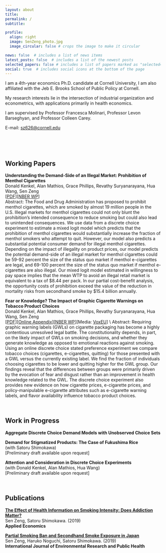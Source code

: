 ```yaml
---
layout: about
title: 
permalink: /
subtitle: 

profile:
  align: right
  image: SenZeng_photo.jpg
  image_circular: false # crops the image to make it circular

news: false  # includes a list of news items
latest_posts: false  # includes a list of the newest posts
selected_papers: false # includes a list of papers marked as "selected={true}"
social: true  # includes social icons at the bottom of the page
---
```


<!-- bundle exec jekyll serve
bin/deploy --user
git push -->


I am a 4th-year economics Ph.D. candidate at Cornell University, I am also affiliated with the Jeb E. Brooks School of Public Policy at Cornell.

My research interests lie in the intersection of industrial organization and econometrics, with applications primarily in health economics.

I am supervised by Professor Francesca Molinari, Professor Levon Barseghyan, and Professor Colleen Carey.

E-mail: [sz626@cornell.edu](sz626@cornell.edu)  

<!-- ### [CV](https://raw.githack.com/sen-zeng/sen-zeng.github.io/master/assets/pdf/CV_SenZeng.pdf) -->

<br><br><br>

## Working Papers

<!-- ###[<a href="https://sen-zeng.github.io/assets/pdf/NBERw31534.pdf" target="_blank">PDF</a>]-->

**Understanding the Demand-Side of an Illegal Market: Prohibition of Menthol Cigarettes** \
Donald Kenkel, Alan Mathios, Grace Phillips, Revathy Suryanarayana, Hua Wang, Sen Zeng\
[<a href="https://sen-zeng.github.io/assets/pdf/DCEmentholwithAppendix.pdf" target="_blank">PDF</a>][[NBER WP](https://www.nber.org/papers/w32148)] \
Abstract: The Food and Drug Administration has proposed to prohibit menthol cigarettes, which are smoked by almost 19 million people in the U.S. Illegal markets for menthol cigarettes could not only blunt the prohibition’s intended consequence to reduce smoking but could also lead to unintended consequences. We use data from a discrete choice experiment to estimate a mixed logit model which predicts that the prohibition of menthol cigarettes would substantially increase the fraction of menthol smokers who attempt to quit. However, our model also predicts a substantial potential consumer demand for illegal menthol cigarettes. Depending on the impact of illegality on product prices, our model predicts the potential demand-side of an illegal market for menthol cigarettes could be 59-92 percent the size of the status quo market if menthol e-cigarettes are legal, and 69-100 percent the size of the status quo market if menthol e-cigarettes are also illegal. Our mixed logit model estimated in willingness to pay space implies that the mean WTP to avoid an illegal retail market is equivalent to a tax of $8.44 per pack. In our partial cost-benefit analysis, the opportunity costs of prohibition exceed the value of the reduction in mortality risks from secondhand smoke by $15.4 billion annually.

**Fear or Knowledge? The Impact of Graphic Cigarette Warnings on Tobacco Product Choices** \
Donald Kenkel, Alan Mathios, Grace Phillips, Revathy Suryanarayana, Hua Wang, Sen Zeng \
[<a href="https://sen-zeng.github.io/assets/pdf/JLEresubmitnoappendixnew.pdf" target="_blank">PDF</a>][<a href="https://sen-zeng.github.io/assets/pdf/JLEOnlineAppendix.pdf" target="_blank">Online Appendix</a>][[NBER WP](https://www.nber.org/papers/w31534)][Media: [VoxEU](https://cepr.org/voxeu/columns/fear-or-knowledge-impact-graphic-cigarette-warnings-tobacco-product-choices#:~:text=Compared%20to%20those%20who%20were,harmful%20e%2Dcigarettes%20or%20quitting.)] \
Abstract: Requiring graphic warning labels (GWLs) on cigarette packaging has become a highly contentious unresolved legal battle. The constitutionality depends, in part, on the likely impact of GWLs on smoking decisions, and whether they generate knowledge as opposed to emotional reactions against smoking. Using an online discrete choice stated preference experiment we compare tobacco choices (cigarettes, e-cigarettes, quitting) for those presented with a GWL versus the currently existing label. We find the fraction of individuals choosing cigarettes to be lower and quitting higher for the GWL group. Our findings reveal that the differences between groups were primarily driven by the evocation of fear and disgust rather than an improvement in health knowledge related to the GWL. The discrete choice experiment also provides new evidence on how cigarette prices, e-cigarette prices, and policy-manipulable e-cigarette attributes such as e-cigarette warning labels, and flavor availability influence tobacco product choices. 

<br>

## Work in Progress

**Aggregate Discrete Choice Demand Models with Unobserved Choice Sets**  

**Demand for Stigmatized Products: The Case of Fukushima Rice** \
(with Satoru Shimokawa) \
[Preliminary draft available upon request]

**Attention and Consideration in Discrete Choice Experiments** \
(with Donald Kenkel, Alan Mathios, Hua Wang) \
[Preliminary draft available upon request]

<br>

## Publications

**[The Effect of Health Information on Smoking Intensity: Does Addiction Matter?](https://doi.org/10.1080/00036846.2019.1691141)** \
Sen Zeng, Satoru Shimokawa. (2019) \
**Applied Economics**


**[Partial Smoking Ban and Secondhand Smoke Exposure in Japan](https://doi.org/10.3390/ijerph16152804)** \
Sen Zeng, Haruko Noguchi, Satoru Shimokawa. (2019) \
**International Journal of Environmental Research and Public Health**


